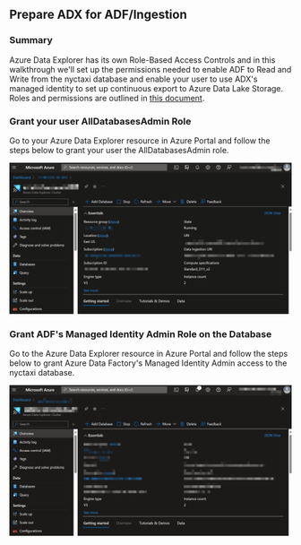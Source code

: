 ## Prepare ADX for ADF/Ingestion
### Summary
Azure Data Explorer has its own Role-Based Access Controls and in this walkthrough we'll set up the permissions needed to enable ADF to Read and Write from the nyctaxi database and enable your user to use ADX's managed identity to set up continuous export to Azure Data Lake Storage. Roles and permissions are outlined in [this document](https://learn.microsoft.com/en-us/azure/data-explorer/kusto/access-control/role-based-access-control#roles-and-permissions).

### Grant your user AllDatabasesAdmin Role
Go to your Azure Data Explorer resource in Azure Portal and follow the steps below to grant your user the AllDatabasesAdmin role.


![](./images/allDbAdminCluster.gif)

### Grant ADF's Managed Identity Admin Role on the Database
Go to the Azure Data Explorer resource in Azure Portal and follow the steps below to grant Azure Data Factory's Managed Identity Admin access to the nyctaxi database.
    
![](images/adxAdminDatabase.gif)